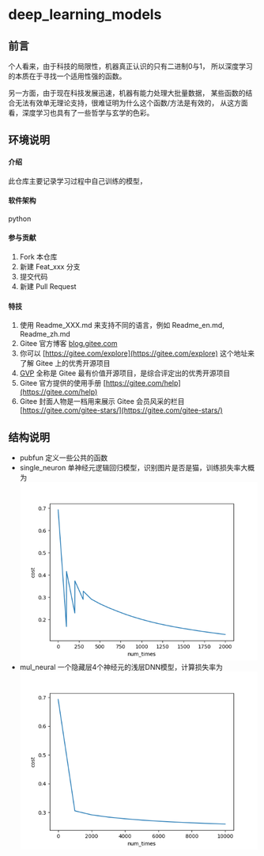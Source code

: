 # deep_learning_models

## 前言

个人看来，由于科技的局限性，机器真正认识的只有二进制0与1，
所以深度学习的本质在于寻找一个适用性强的函数。

另一方面，由于现在科技发展迅速，机器有能力处理大批量数据，
某些函数的结合无法有效单无理论支持，很难证明为什么这个函数/方法是有效的，
从这方面看，深度学习也具有了一些哲学与玄学的色彩。


## 环境说明

#### 介绍
此仓库主要记录学习过程中自己训练的模型，

#### 软件架构
python

#### 参与贡献

1.  Fork 本仓库
2.  新建 Feat_xxx 分支
3.  提交代码
4.  新建 Pull Request

#### 特技

1.  使用 Readme\_XXX.md 来支持不同的语言，例如 Readme\_en.md, Readme\_zh.md
2.  Gitee 官方博客 [blog.gitee.com](https://blog.gitee.com)
3.  你可以 [https://gitee.com/explore](https://gitee.com/explore) 这个地址来了解 Gitee 上的优秀开源项目
4.  [GVP](https://gitee.com/gvp) 全称是 Gitee 最有价值开源项目，是综合评定出的优秀开源项目
5.  Gitee 官方提供的使用手册 [https://gitee.com/help](https://gitee.com/help)
6.  Gitee 封面人物是一档用来展示 Gitee 会员风采的栏目 [https://gitee.com/gitee-stars/](https://gitee.com/gitee-stars/)




## 结构说明

- pubfun 定义一些公共的函数
- single_neuron 单神经元逻辑回归模型，识别图片是否是猫，训练损失率大概为 ![训练识别猫模型](./images/img.png)
- mul_neural 一个隐藏层4个神经元的浅层DNN模型，计算损失率为![](./images/img_flower.png)

